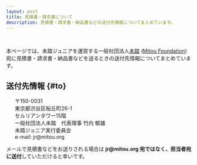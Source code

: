 ```yaml
---
layout: post
title: 見積書・請求書について
description: 見積書・請求書・納品書などの送付先情報についてまとめています。
---
```


<br>

本ページでは、未踏ジュニアを運営する一般社団法人[未踏](https://www.mitou.org/) ([Mitou Foundation](https://www.mitou.org/)) 宛に見積書・請求書・納品書などを送るときの送付先情報についてまとめています。

## 送付先情報 {#to}

<ul style='list-style: none'>
  <li>〒150-0031</li>
  <li>東京都渋谷区桜丘町26-1</li>
  <li>セルリアンタワー15階</li>
  <li>一般社団法人未踏　代表理事 竹内 郁雄</li>
  <li>未踏ジュニア実行委員会</li>
  <li>e-mail: jr@mitou.org</li>
  <!--<li>インボイス番号: 01234...</li>-->
</ul>

<div class="note">
  メールで見積書などをお送りされる場合は <b>jr@mitou.org 宛ではなく、担当者宛に送付</b>していただけると幸いです。
</div>
